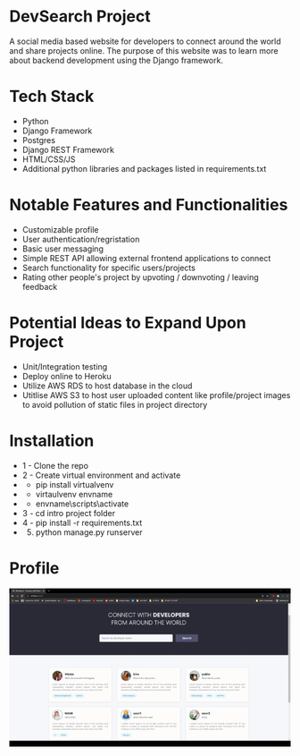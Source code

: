 # DevSearch Project
A social media based website for developers to connect around the world and share projects online. The purpose of this website was to learn more about backend development using the Django framework.

# Tech Stack
* Python
* Django Framework
* Postgres 
* Django REST Framework
* HTML/CSS/JS
* Additional python libraries and packages listed in requirements.txt

# Notable Features and Functionalities 
* Customizable profile
* User authentication/regristation
* Basic user messaging
* Simple REST API allowing external frontend applications to connect
* Search functionality for specific users/projects
* Rating other people's project by upvoting / downvoting / leaving feedback

# Potential Ideas to Expand Upon Project
* Unit/Integration testing
* Deploy online to Heroku
* Utilize AWS RDS to host database in the cloud
* Utitlise AWS S3 to host user uploaded content like profile/project images to avoid pollution of static files in project directory

# Installation
* 1 - Clone the repo
* 2 - Create virtual environment and activate
*  - pip install virtualvenv
*  - virtaulvenv envname
*  - envname\scripts\activate
*  3 - cd intro project folder
*  4 - pip install -r requirements.txt
*  5. python manage.py runserver

# Profile
![Profile](./resources/profile.gif)



